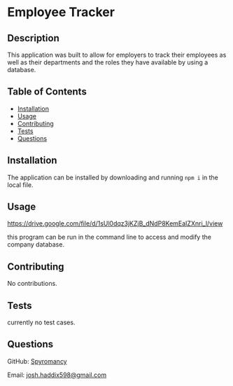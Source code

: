 # Employee Tracker

## Description

This application was built to allow for employers to track their employees as well as their departments and the roles they have available by using a database.

## Table of Contents 

- [Installation](#installation)
- [Usage](#usage)
- [Contributing](#Contributing)
- [Tests](#tests)
- [Questions](#questions)

## Installation

The application can be installed by downloading and running `npm i` in the local file.

## Usage

https://drive.google.com/file/d/1sUl0dqz3jKZjB_dNdP8KemEaIZXnri_l/view

this program can be run in the command line to access and modify the company database.


## Contributing

No contributions.

## Tests

currently no test cases.

## Questions

GitHub: [Spyromancy](https://github.com/Spyromancy)

Email: <josh.haddix598@gmail.com>
